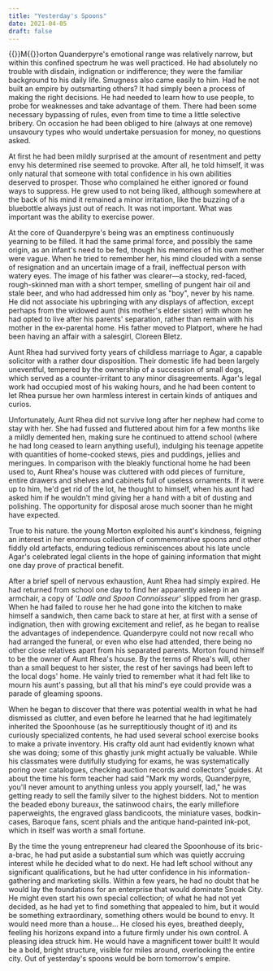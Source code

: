 ```yaml
---
title: "Yesterday's Spoons"
date: 2021-04-05
draft: false
---
```


{{<glyph>}}M{{</glyph>}}orton Quanderpyre's emotional range was relatively narrow, but within this confined spectrum he was well practiced. He had absolutely no trouble with disdain, indignation or indifference; they were the familiar background to his daily life. Smugness also came easily to him. Had he not built an empire by outsmarting others? It had simply been a process of making the right decisions. He had needed to learn how to use people, to probe for weaknesses and take advantage of them. There had been some necessary bypassing of rules, even from time to time a little selective bribery. On occasion he had been obliged to hire (always at one remove) unsavoury types who would undertake persuasion for money, no questions asked.

At first he had been mildly surprised at the amount of resentment and petty envy his determined rise seemed to provoke. After all, he told himself, it was only natural that someone with total confidence in his own abilities deserved to prosper. Those who complained he either ignored or found ways to suppress. He grew used to not being liked, although somewhere at the back of his mind it remained a minor irritation, like the buzzing of a bluebottle always just out of reach. It was not important. What was important was the ability to exercise power.

At the core of Quanderpyre's being was an emptiness continuously yearning to be filled. It had the same primal force, and possibly the same origin, as an infant's need to be fed, though his memories of his own mother were vague. When he tried to remember her, his mind clouded with a sense of resignation and an uncertain image of a frail, ineffectual person with watery eyes. The image of his father was clearer—a stocky, red-faced, rough-skinned man with a short temper, smelling of pungent hair oil and stale beer, and who had addressed him only as "boy", never by his name. He did not associate his upbringing with any displays of affection, except perhaps from the widowed aunt (his mother's elder sister) with whom he had opted to live after his parents' separation, rather than remain with his mother in the ex-parental home. His father moved to Platport, where he had been having an affair with a salesgirl, Cloreen Bletz.

Aunt Rhea had survived forty years of childless marriage to Agar, a capable solicitor with a rather dour disposition. Their domestic life had been largely uneventful, tempered by the ownership of a succession of small dogs, which served as a counter-irritant to any minor disagreements. Agar's legal work had occupied most of his waking hours, and he had been content to let Rhea pursue her own harmless interest in certain kinds of antiques and curios.

Unfortunately, Aunt Rhea did not survive long after her nephew had come to stay with her. She had fussed and fluttered about him for a few months like a mildly demented hen, making sure he continued to attend school (where he had long ceased to learn anything useful), indulging his teenage appetite with quantities of home-cooked stews, pies and puddings, jellies and meringues. In comparison with the bleakly functional home he had been used to, Aunt Rhea's house was cluttered with odd pieces of furniture, entire drawers and shelves and cabinets full of useless ornaments. If it were up to him, he'd get rid of the lot, he thought to himself, when his aunt had asked him if he wouldn't mind giving her a hand with a bit of dusting and polishing. The opportunity for disposal arose much sooner than he might have expected.

True to his nature. the young Morton exploited his aunt's kindness, feigning an interest in her enormous collection of commemorative spoons and other fiddly old artefacts, enduring tedious reminiscences about his late uncle Agar's celebrated legal clients in the hope of gaining information that might one day prove of practical benefit.

After a brief spell of nervous exhaustion, Aunt Rhea had simply expired. He had returned from school one day to find her apparently asleep in an armchair, a copy of *'Ladle and Spoon Connoisseur'* slipped from her grasp. When he had failed to rouse her he had gone into the kitchen to make himself a sandwich, then came back to stare at her, at first with a sense of indignation, then with growing excitement and relief, as he began to realise the advantages of independence. Quanderpyre could not now recall who had arranged the funeral, or even who else had attended, there being no other close relatives apart from his separated parents. Morton found himself to be the owner of Aunt Rhea's house. By the terms of Rhea's will, other than a small bequest to her sister, the rest of her savings had been left to the local dogs' home. He vainly tried to remember what it had felt like to mourn his aunt's passing, but all that his mind's eye could provide was a parade of gleaming spoons.

When he began to discover that there was potential wealth in what he had dismissed as clutter, and even before he learned that he had legitimately inherited the Spoonhouse (as he surreptitiously thought of it) and its curiously specialized contents, he had used several school exercise books to make a private inventory. His crafty old aunt had evidently known what she was doing; some of this ghastly junk might actually be valuable. While his classmates were dutifully studying for exams, he was systematically poring over catalogues, checking auction records and collectors' guides. At about the time his form teacher had said "Mark my words, Quanderpyre, you'll never amount to anything unless you apply yourself, lad," he was getting ready to sell the family silver to the highest bidders. Not to mention the beaded ebony bureaux, the satinwood chairs, the early millefiore paperweights, the engraved glass bandicoots, the miniature vases, bodkin-cases, Baroque fans, scent phials and the antique hand-painted ink-pot, which in itself was worth a small fortune.

By the time the young entrepreneur had cleared the Spoonhouse of its bric-a-brac, he had put aside a substantial sum which was quietly accruing interest while he decided what to do next. He had left school without any significant qualifications, but he had utter confidence in his information-gathering and marketing skills. Within a few years, he had no doubt that he would lay the foundations for an enterprise that would dominate Snoak City. He might even start his own special collection; of what he had not yet decided, as he had yet to find something that appealed to him, but it would be something extraordinary, something others would be bound to envy. It would need more than a house… He closed his eyes, breathed deeply, feeling his horizons expand into a future firmly under his own control. A pleasing idea struck him. He would have a magnificent tower built! It would be a bold, bright structure, visible for miles around, overlooking the entire city. Out of yesterday's spoons would be born tomorrow's empire.